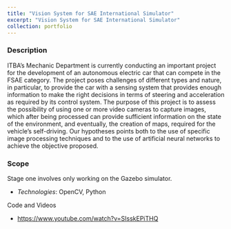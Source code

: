 ```yaml
---
title: "Vision System for SAE International Simulator"
excerpt: "Vision System for SAE International Simulator"
collection: portfolio
---
```


### Description

ITBA’s Mechanic Department is currently conducting an important project for the development of an autonomous electric car that can compete in the FSAE category. The project poses challenges of different types and nature, in particular, to provide the car with a sensing system that provides enough information to make the right decisions in terms of steering and acceleration as required by its control system.
The purpose of this project is to assess the possibility of using one or more video cameras to capture images, which after being processed can provide sufficient information on the state of the environment, and eventually, the creation of maps, required for the vehicle’s self-driving. Our hypotheses points both to the use of specific image processing techniques and to the use of artificial neural networks to achieve the objective proposed.

### Scope

Stage one involves only working on the Gazebo simulator.

* *Technologies*: OpenCV, Python


Code and Videos
* https://www.youtube.com/watch?v=SIsskEPiTHQ






